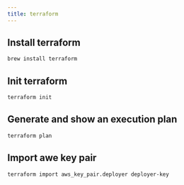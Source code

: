 ```yaml
---
title: terraform
---
```


## Install terraform

```bash
brew install terraform
```

## Init terraform

```bash
terraform init
```

## Generate and show an execution plan

```bash
terraform plan
```

## Import awe key pair

```bash
terraform import aws_key_pair.deployer deployer-key
```